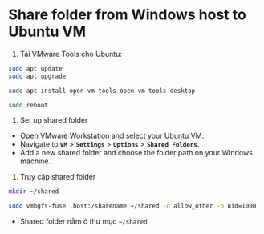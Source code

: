 # Share folder from Windows host to Ubuntu VM

1. Tải VMware Tools cho Ubuntu: 

```bash
sudo apt update
sudo apt upgrade

sudo apt install open-vm-tools open-vm-tools-desktop

sudo reboot
```

1. Set up shared folder 
- Open VMware Workstation and select your Ubuntu VM.
- Navigate to **`VM`** > **`Settings`** > **`Options`** > **`Shared Folders`**.
- Add a new shared folder and choose the folder path on your Windows machine.
1. Truy cập shared folder

```bash
mkdir ~/shared

sudo vmhgfs-fuse .host:/sharename ~/shared -o allow_other -o uid=1000
```

- Shared folder nằm ở thư mục `~/shared`